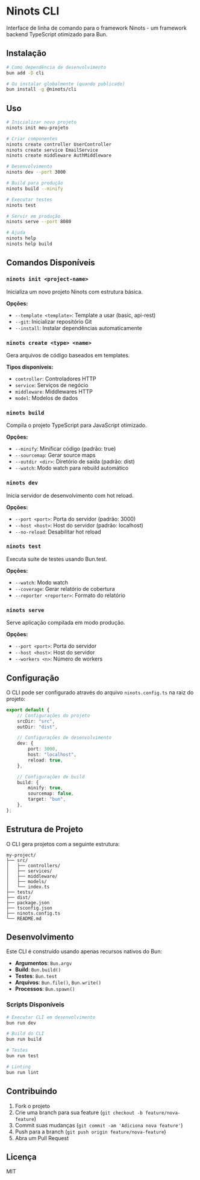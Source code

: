 # Ninots CLI

Interface de linha de comando para o framework Ninots - um framework backend TypeScript otimizado para Bun.

## Instalação

```bash
# Como dependência de desenvolvimento
bun add -D cli

# Ou instalar globalmente (quando publicado)
bun install -g @ninots/cli
```

## Uso

```bash
# Inicializar novo projeto
ninots init meu-projeto

# Criar componentes
ninots create controller UserController
ninots create service EmailService
ninots create middleware AuthMiddleware

# Desenvolvimento
ninots dev --port 3000

# Build para produção
ninots build --minify

# Executar testes
ninots test

# Servir em produção
ninots serve --port 8080

# Ajuda
ninots help
ninots help build
```

## Comandos Disponíveis

### `ninots init <project-name>`

Inicializa um novo projeto Ninots com estrutura básica.

**Opções:**

-   `--template <template>`: Template a usar (basic, api-rest)
-   `--git`: Inicializar repositório Git
-   `--install`: Instalar dependências automaticamente

### `ninots create <type> <name>`

Gera arquivos de código baseados em templates.

**Tipos disponíveis:**

-   `controller`: Controladores HTTP
-   `service`: Serviços de negócio
-   `middleware`: Middlewares HTTP
-   `model`: Modelos de dados

### `ninots build`

Compila o projeto TypeScript para JavaScript otimizado.

**Opções:**

-   `--minify`: Minificar código (padrão: true)
-   `--sourcemap`: Gerar source maps
-   `--outdir <dir>`: Diretório de saída (padrão: dist)
-   `--watch`: Modo watch para rebuild automático

### `ninots dev`

Inicia servidor de desenvolvimento com hot reload.

**Opções:**

-   `--port <port>`: Porta do servidor (padrão: 3000)
-   `--host <host>`: Host do servidor (padrão: localhost)
-   `--no-reload`: Desabilitar hot reload

### `ninots test`

Executa suíte de testes usando Bun.test.

**Opções:**

-   `--watch`: Modo watch
-   `--coverage`: Gerar relatório de cobertura
-   `--reporter <reporter>`: Formato do relatório

### `ninots serve`

Serve aplicação compilada em modo produção.

**Opções:**

-   `--port <port>`: Porta do servidor
-   `--host <host>`: Host do servidor
-   `--workers <n>`: Número de workers

## Configuração

O CLI pode ser configurado através do arquivo `ninots.config.ts` na raiz do projeto:

```typescript
export default {
    // Configurações do projeto
    srcDir: "src",
    outDir: "dist",

    // Configurações de desenvolvimento
    dev: {
        port: 3000,
        host: "localhost",
        reload: true,
    },

    // Configurações de build
    build: {
        minify: true,
        sourcemap: false,
        target: "bun",
    },
};
```

## Estrutura de Projeto

O CLI gera projetos com a seguinte estrutura:

```
my-project/
├── src/
│   ├── controllers/
│   ├── services/
│   ├── middleware/
│   ├── models/
│   └── index.ts
├── tests/
├── dist/
├── package.json
├── tsconfig.json
├── ninots.config.ts
└── README.md
```

## Desenvolvimento

Este CLI é construído usando apenas recursos nativos do Bun:

-   **Argumentos**: `Bun.argv`
-   **Build**: `Bun.build()`
-   **Testes**: `Bun.test`
-   **Arquivos**: `Bun.file()`, `Bun.write()`
-   **Processos**: `Bun.spawn()`

### Scripts Disponíveis

```bash
# Executar CLI em desenvolvimento
bun run dev

# Build do CLI
bun run build

# Testes
bun run test

# Linting
bun run lint
```

## Contribuindo

1. Fork o projeto
2. Crie uma branch para sua feature (`git checkout -b feature/nova-feature`)
3. Commit suas mudanças (`git commit -am 'Adiciona nova feature'`)
4. Push para a branch (`git push origin feature/nova-feature`)
5. Abra um Pull Request

## Licença

MIT
